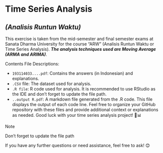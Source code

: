 # **Time Series Analysis** 
## _(Analisis Runtun Waktu)_
This exercise is taken from the mid-semester and final semester exams at Sanata Dharma University for the course “ARW” (Analisis Runtun Waktu or Time Series Analysis). ***The analysis techniques used are __Moving Average__ (ARMA and ARIMA)***.

Contents
File Descriptions:
- `193114033....pdf`: Contains the answers (in Indonesian) and explanations.
- `.CSV` file: The dataset used for analysis.
- `.R file`: R code used for analysis. It is recommended to use RStudio as the IDE and don’t forget to update the file path.
- `..output R.pdf`: A markdown file generated from the .R code. This file displays the output of each code line.
Feel free to organize your GitHub repository with these files and provide additional context or explanations as needed. Good luck with your time series analysis project! 🚀📊
>[!NOTE]
> Don’t forget to update the file path

If you have any further questions or need assistance, feel free to ask! 😊
